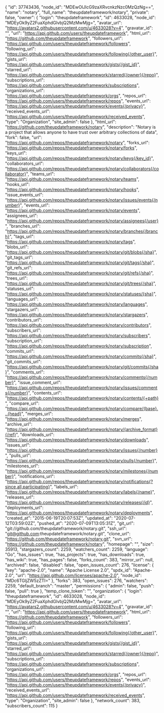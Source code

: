 {
"id": 37743436,
"node_id": "MDEwOlJlcG9zaXRvcnkzNzc0MzQzNg==",
"name": "notary",
"full_name": "theupdateframework/notary",
"private": false,
"owner": {
"login": "theupdateframework",
"id": 4633028,
"node_id": "MDEyOk9yZ2FuaXphdGlvbjQ2MzMwMjg=",
"avatar_url": "https://avatars2.githubusercontent.com/u/4633028?v=4",
"gravatar_id": "",
"url": "https://api.github.com/users/theupdateframework",
"html_url": "https://github.com/theupdateframework",
"followers_url": "https://api.github.com/users/theupdateframework/followers",
"following_url": "https://api.github.com/users/theupdateframework/following{/other_user}",
"gists_url": "https://api.github.com/users/theupdateframework/gists{/gist_id}",
"starred_url": "https://api.github.com/users/theupdateframework/starred{/owner}{/repo}",
"subscriptions_url": "https://api.github.com/users/theupdateframework/subscriptions",
"organizations_url": "https://api.github.com/users/theupdateframework/orgs",
"repos_url": "https://api.github.com/users/theupdateframework/repos",
"events_url": "https://api.github.com/users/theupdateframework/events{/privacy}",
"received_events_url": "https://api.github.com/users/theupdateframework/received_events",
"type": "Organization",
"site_admin": false
},
"html_url": "https://github.com/theupdateframework/notary",
"description": "Notary is a project that allows anyone to have trust over arbitrary collections of data",
"fork": false,
"url": "https://api.github.com/repos/theupdateframework/notary",
"forks_url": "https://api.github.com/repos/theupdateframework/notary/forks",
"keys_url": "https://api.github.com/repos/theupdateframework/notary/keys{/key_id}",
"collaborators_url": "https://api.github.com/repos/theupdateframework/notary/collaborators{/collaborator}",
"teams_url": "https://api.github.com/repos/theupdateframework/notary/teams",
"hooks_url": "https://api.github.com/repos/theupdateframework/notary/hooks",
"issue_events_url": "https://api.github.com/repos/theupdateframework/notary/issues/events{/number}",
"events_url": "https://api.github.com/repos/theupdateframework/notary/events",
"assignees_url": "https://api.github.com/repos/theupdateframework/notary/assignees{/user}",
"branches_url": "https://api.github.com/repos/theupdateframework/notary/branches{/branch}",
"tags_url": "https://api.github.com/repos/theupdateframework/notary/tags",
"blobs_url": "https://api.github.com/repos/theupdateframework/notary/git/blobs{/sha}",
"git_tags_url": "https://api.github.com/repos/theupdateframework/notary/git/tags{/sha}",
"git_refs_url": "https://api.github.com/repos/theupdateframework/notary/git/refs{/sha}",
"trees_url": "https://api.github.com/repos/theupdateframework/notary/git/trees{/sha}",
"statuses_url": "https://api.github.com/repos/theupdateframework/notary/statuses/{sha}",
"languages_url": "https://api.github.com/repos/theupdateframework/notary/languages",
"stargazers_url": "https://api.github.com/repos/theupdateframework/notary/stargazers",
"contributors_url": "https://api.github.com/repos/theupdateframework/notary/contributors",
"subscribers_url": "https://api.github.com/repos/theupdateframework/notary/subscribers",
"subscription_url": "https://api.github.com/repos/theupdateframework/notary/subscription",
"commits_url": "https://api.github.com/repos/theupdateframework/notary/commits{/sha}",
"git_commits_url": "https://api.github.com/repos/theupdateframework/notary/git/commits{/sha}",
"comments_url": "https://api.github.com/repos/theupdateframework/notary/comments{/number}",
"issue_comment_url": "https://api.github.com/repos/theupdateframework/notary/issues/comments{/number}",
"contents_url": "https://api.github.com/repos/theupdateframework/notary/contents/{+path}",
"compare_url": "https://api.github.com/repos/theupdateframework/notary/compare/{base}...{head}",
"merges_url": "https://api.github.com/repos/theupdateframework/notary/merges",
"archive_url": "https://api.github.com/repos/theupdateframework/notary/{archive_format}{/ref}",
"downloads_url": "https://api.github.com/repos/theupdateframework/notary/downloads",
"issues_url": "https://api.github.com/repos/theupdateframework/notary/issues{/number}",
"pulls_url": "https://api.github.com/repos/theupdateframework/notary/pulls{/number}",
"milestones_url": "https://api.github.com/repos/theupdateframework/notary/milestones{/number}",
"notifications_url": "https://api.github.com/repos/theupdateframework/notary/notifications{?since,all,participating}",
"labels_url": "https://api.github.com/repos/theupdateframework/notary/labels{/name}",
"releases_url": "https://api.github.com/repos/theupdateframework/notary/releases{/id}",
"deployments_url": "https://api.github.com/repos/theupdateframework/notary/deployments",
"created_at": "2015-06-19T20:07:53Z",
"updated_at": "2020-07-12T03:59:02Z",
"pushed_at": "2020-07-09T13:05:31Z",
"git_url": "git://github.com/theupdateframework/notary.git",
"ssh_url": "git@github.com:theupdateframework/notary.git",
"clone_url": "https://github.com/theupdateframework/notary.git",
"svn_url": "https://github.com/theupdateframework/notary",
"homepage": "",
"size": 35913,
"stargazers_count": 2259,
"watchers_count": 2259,
"language": "Go",
"has_issues": true,
"has_projects": true,
"has_downloads": true,
"has_wiki": true,
"has_pages": false,
"forks_count": 383,
"mirror_url": null,
"archived": false,
"disabled": false,
"open_issues_count": 276,
"license": {
"key": "apache-2.0",
"name": "Apache License 2.0",
"spdx_id": "Apache-2.0",
"url": "https://api.github.com/licenses/apache-2.0",
"node_id": "MDc6TGljZW5zZTI="
},
"forks": 383,
"open_issues": 276,
"watchers": 2259,
"default_branch": "master",
"permissions": {
"admin": false,
"push": false,
"pull": true
},
"temp_clone_token": "",
"organization": {
"login": "theupdateframework",
"id": 4633028,
"node_id": "MDEyOk9yZ2FuaXphdGlvbjQ2MzMwMjg=",
"avatar_url": "https://avatars2.githubusercontent.com/u/4633028?v=4",
"gravatar_id": "",
"url": "https://api.github.com/users/theupdateframework",
"html_url": "https://github.com/theupdateframework",
"followers_url": "https://api.github.com/users/theupdateframework/followers",
"following_url": "https://api.github.com/users/theupdateframework/following{/other_user}",
"gists_url": "https://api.github.com/users/theupdateframework/gists{/gist_id}",
"starred_url": "https://api.github.com/users/theupdateframework/starred{/owner}{/repo}",
"subscriptions_url": "https://api.github.com/users/theupdateframework/subscriptions",
"organizations_url": "https://api.github.com/users/theupdateframework/orgs",
"repos_url": "https://api.github.com/users/theupdateframework/repos",
"events_url": "https://api.github.com/users/theupdateframework/events{/privacy}",
"received_events_url": "https://api.github.com/users/theupdateframework/received_events",
"type": "Organization",
"site_admin": false
},
"network_count": 383,
"subscribers_count": 115
}
